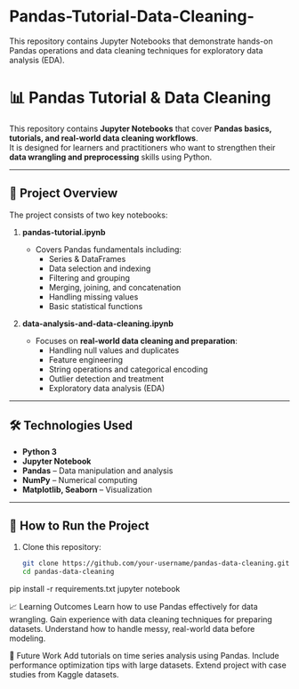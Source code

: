 # Pandas-Tutorial-Data-Cleaning-
This repository contains Jupyter Notebooks that demonstrate hands-on Pandas operations and data cleaning techniques for exploratory data analysis (EDA).
# 📊 Pandas Tutorial & Data Cleaning  

This repository contains **Jupyter Notebooks** that cover **Pandas basics, tutorials, and real-world data cleaning workflows**.  
It is designed for learners and practitioners who want to strengthen their **data wrangling and preprocessing** skills using Python.  

---

## 📌 Project Overview  
The project consists of two key notebooks:  

1. **pandas-tutorial.ipynb**  
   - Covers Pandas fundamentals including:  
     - Series & DataFrames  
     - Data selection and indexing  
     - Filtering and grouping  
     - Merging, joining, and concatenation  
     - Handling missing values  
     - Basic statistical functions  

2. **data-analysis-and-data-cleaning.ipynb**  
   - Focuses on **real-world data cleaning and preparation**:  
     - Handling null values and duplicates  
     - Feature engineering  
     - String operations and categorical encoding  
     - Outlier detection and treatment  
     - Exploratory data analysis (EDA)  

---

## 🛠️ Technologies Used  
- **Python 3**  
- **Jupyter Notebook**  
- **Pandas** – Data manipulation and analysis  
- **NumPy** – Numerical computing  
- **Matplotlib, Seaborn** – Visualization  

---

## 🚀 How to Run the Project  

1. Clone this repository:  
   ```bash
   git clone https://github.com/your-username/pandas-data-cleaning.git
   cd pandas-data-cleaning
pip install -r requirements.txt
jupyter notebook


📈 Learning Outcomes
Learn how to use Pandas effectively for data wrangling.
Gain experience with data cleaning techniques for preparing datasets.
Understand how to handle messy, real-world data before modeling.

📌 Future Work
Add tutorials on time series analysis using Pandas.
Include performance optimization tips with large datasets.
Extend project with case studies from Kaggle datasets.
